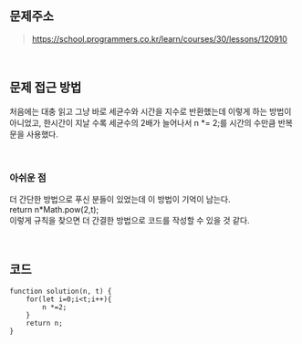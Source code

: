 ## 문제주소
>https://school.programmers.co.kr/learn/courses/30/lessons/120910

</br>

## 문제 접근 방법
처음에는 대충 읽고 그냥 바로 세균수와 시간을 지수로 반환했는데 이렇게 하는 방법이 아니었고, 한시간이 지날 수록 세균수의 2배가 늘어나서 n *= 2;를 시간의 수만큼 반복문을 사용했다.

</br>

### 아쉬운 점
더 간단한 방법으로 푸신 분들이 있었는데 이 방법이 기억이 남는다.   
return n*Math.pow(2,t);   
이렇게 규칙을 찾으면 더 간결한 방법으로 코드를 작성할 수 있을 것 같다.

</br>

## 코드
```
function solution(n, t) {
    for(let i=0;i<t;i++){
        n *=2;
    }
    return n;
}
```